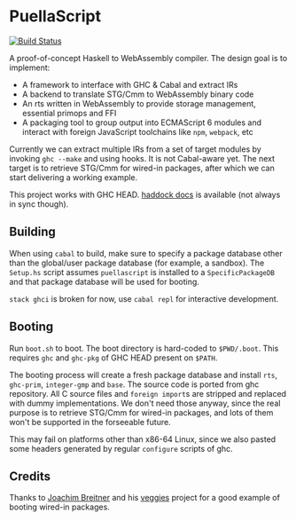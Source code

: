 # PuellaScript

[![Build Status](https://travis-ci.org/TerrorJack/puellascript.svg)](https://travis-ci.org/TerrorJack/puellascript)

A proof-of-concept Haskell to WebAssembly compiler. The design goal is to implement:

* A framework to interface with GHC & Cabal and extract IRs
* A backend to translate STG/Cmm to WebAssembly binary code
* An rts written in WebAssembly to provide storage management, essential primops and FFI
* A packaging tool to group output into ECMAScript 6 modules and interact with foreign JavaScript toolchains like `npm`, `webpack`, etc

Currently we can extract multiple IRs from a set of target modules by invoking `ghc --make` and using hooks. It is not Cabal-aware yet. The next target is to retrieve STG/Cmm for wired-in packages, after which we can start delivering a working example.

This project works with GHC HEAD. [haddock docs](https://terrorjack.github.io/puellascript/haddock) is available (not always in sync though).

## Building

When using `cabal` to build, make sure to specify a package database other than the global/user package database (for example, a sandbox). The `Setup.hs` script assumes `puellascript` is installed to a `SpecificPackageDB` and that package database will be used for booting.

`stack ghci` is broken for now, use `cabal repl` for interactive development.

## Booting

Run `boot.sh` to boot. The boot directory is hard-coded to `$PWD/.boot`. This requires `ghc` and `ghc-pkg` of GHC HEAD present on `$PATH`.

The booting process will create a fresh package database and install `rts`, `ghc-prim`, `integer-gmp` and `base`. The source code is ported from ghc repository. All C source files and `foreign import`s are stripped and replaced with dummy implementations. We don't need those anyway, since the real purpose is to retrieve STG/Cmm for wired-in packages, and lots of them won't be supported in the forseeable future.

This may fail on platforms other than x86-64 Linux, since we also pasted some headers generated by regular `configure` scripts of ghc.

## Credits

Thanks to [Joachim Breitner](https://github.com/nomeata) and his [veggies](https://github.com/nomeata/veggies) project for a good example of booting wired-in packages.
